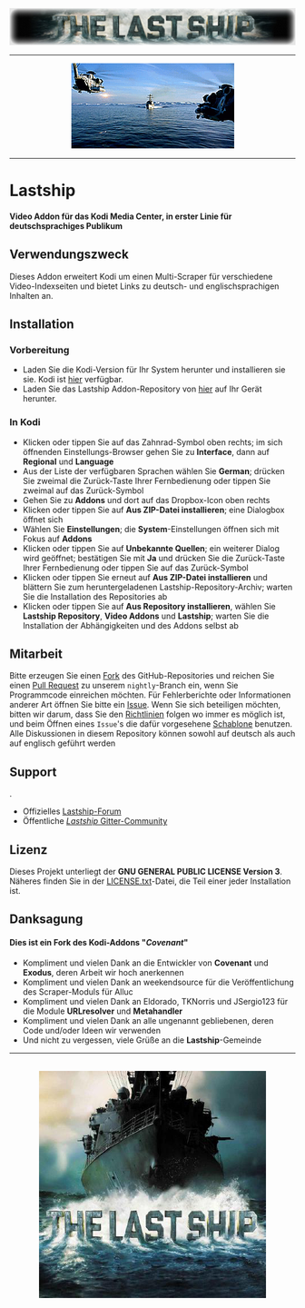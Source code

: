 <p align="center">
    <img src=".github/banner.jpg" alt="Logo"/>
</p>
<hr />
<p align="center">
    <img src=".github/animation.gif" alt="Animation"/>
</p>


- - -   


# Lastship

#### Video Addon für das **Kodi Media Center**, in erster Linie für deutschsprachiges Publikum   


## Verwendungszweck

Dieses Addon erweitert Kodi um einen Multi-Scraper für verschiedene Video-Indexseiten und bietet Links zu deutsch- und englischsprachigen Inhalten an.   


## Installation

### Vorbereitung

- Laden Sie die Kodi-Version für Ihr System herunter und installieren sie sie. Kodi ist [hier](https://kodi.tv/download) verfügbar.
- Laden Sie das Lastship Addon-Repository von [hier](https://github.com/lastship/Lastship-Repo/raw/master/zips/repository.lastship/repository.lastship-1.0.1.zip) auf Ihr Gerät herunter.   

### In Kodi

- Klicken oder tippen Sie auf das Zahnrad-Symbol oben rechts; im sich öffnenden Einstellungs-Browser gehen Sie zu **Interface**, dann auf **Regional** und **Language**
- Aus der Liste der verfügbaren Sprachen wählen Sie **German**; drücken Sie zweimal die Zurück-Taste Ihrer Fernbedienung oder tippen Sie zweimal auf das Zurück-Symbol
- Gehen Sie zu **Addons** und dort auf das Dropbox-Icon oben rechts
- Klicken oder tippen Sie auf **Aus ZIP-Datei installieren**; eine Dialogbox öffnet sich
- Wählen Sie **Einstellungen**; die **System**-Einstellungen öffnen sich mit Fokus auf **Addons**
- Klicken oder tippen Sie auf **Unbekannte Quellen**; ein weiterer Dialog wird geöffnet; bestätigen Sie mit **Ja** und drücken Sie die Zurück-Taste Ihrer Fernbedienung oder tippen Sie auf das Zurück-Symbol
- Klicken oder tippen Sie erneut auf **Aus ZIP-Datei installieren** und blättern Sie zum heruntergeladenen Lastship-Repository-Archiv; warten Sie die Installation des Repositories ab
- Klicken oder tippen Sie auf **Aus Repository installieren**, wählen Sie **Lastship Repository**, **Video Addons** und **Lastship**; warten Sie die Installation der Abhängigkeiten und des Addons selbst ab   


## Mitarbeit

Bitte erzeugen Sie einen [Fork](https://help.github.com/articles/fork-a-repo/) des GitHub-Repositories und reichen Sie einen [Pull Request](https://help.github.com/articles/creating-a-pull-request-from-a-fork/) zu unserem `nightly`-Branch ein, wenn Sie Programmcode einreichen möchten.
Für Fehlerberichte oder Informationen anderer Art öffnen Sie bitte ein [Issue](https://help.github.com/articles/creating-an-issue/).
Wenn Sie sich beteiligen möchten, bitten wir darum, dass Sie den [Richtlinien](.github/CONTRIBUTING.md) folgen wo immer es möglich ist, und beim Öffnen eines `Issue`'s die dafür vorgesehene [Schablone](.github/ISSUE_TEMPLATE.md) benutzen.   
Alle Diskussionen in diesem Repository können sowohl auf deutsch als auch auf englisch geführt werden

## Support
.
* Offizielles [Lastship-Forum](http://lastship.square7.ch/forum/forumdisplay.php?fid=28)
* Öffentliche [*Lastship* Gitter-Community](https://gitter.im/Lastship_Chat/Lobby?utm_source=share-link&utm_medium=link&utm_campaign=share-link)   


## Lizenz

Dieses Projekt unterliegt der **GNU GENERAL PUBLIC LICENSE Version 3**.
Näheres finden Sie in der [LICENSE.txt](LICENSE.txt)-Datei, die Teil einer jeder Installation ist.   


## Danksagung

#### Dies ist ein Fork des Kodi-Addons **"*Covenant*"**

* Kompliment und vielen Dank an die Entwickler von **Covenant** und **Exodus**, deren Arbeit wir hoch anerkennen
* Kompliment und vielen Dank an weekendsource für die Veröffentlichung des Scraper-Moduls für Alluc
* Kompliment und vielen Dank an Eldorado, TKNorris und JSergio123 für die Module **URLresolver** und **Metahandler**
* Kompliment und vielen Dank an alle ungenannt gebliebenen, deren Code und/oder Ideen wir verwenden
* Und nicht zu vergessen, viele Grüße an die **Lastship**-Gemeinde

- - -   

<p align="center">
    <br />
    <img src="icon.png" alt="Icon"/>
</p>
